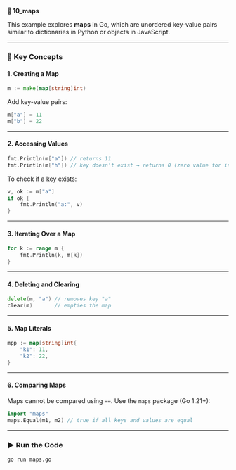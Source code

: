 **📁 10_maps**

This example explores **maps** in Go, which are unordered key-value pairs similar to dictionaries in Python or objects in JavaScript.

---

### 🧠 Key Concepts

#### 1. **Creating a Map**

```go
m := make(map[string]int)
```

Add key-value pairs:

```go
m["a"] = 11
m["b"] = 22
```

---

#### 2. **Accessing Values**

```go
fmt.Println(m["a"]) // returns 11
fmt.Println(m["h"]) // key doesn't exist → returns 0 (zero value for int)
```

To check if a key exists:

```go
v, ok := m["a"]
if ok {
	fmt.Println("a:", v)
}
```

---

#### 3. **Iterating Over a Map**

```go
for k := range m {
	fmt.Println(k, m[k])
}
```

---

#### 4. **Deleting and Clearing**

```go
delete(m, "a") // removes key "a"
clear(m)       // empties the map
```

---

#### 5. **Map Literals**

```go
mpp := map[string]int{
	"k1": 11,
	"k2": 22,
}
```

---

#### 6. **Comparing Maps**

Maps cannot be compared using `==`. Use the `maps` package (Go 1.21+):

```go
import "maps"
maps.Equal(m1, m2) // true if all keys and values are equal
```

---

### ▶️ Run the Code

```bash
go run maps.go
```
